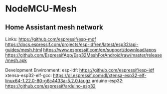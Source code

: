 # NodeMCU-Mesh

## Home Assistant mesh network

Links:
https://github.com/espressif/esp-mdf
https://docs.espressif.com/projects/esp-idf/en/latest/esp32/api-guides/mesh.html
https://www.espressif.com/en/support/download/apps
https://github.com/EspressifApp/Esp32MeshForAndroid/raw/master/release/mesh.apk


Development Environment:
esp-idf:				      https://github.com/espressif/esp-idf
xtensa-esp32-elf-gcc:	https://dl.espressif.com/dl/xtensa-esp32-elf-linux64-1.22.0-80-g6c4433a-5.2.0.tar.gz
arduino-esp32:			  https://github.com/espressif/arduino-esp32
